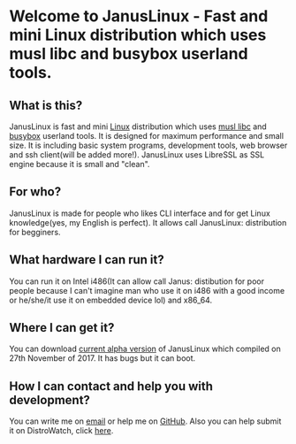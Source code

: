 # Welcome to JanusLinux - Fast and mini Linux distribution which uses musl libc and busybox userland tools.

## What is this?

JanusLinux is fast and mini [Linux](https://www.kernel.org/) distribution which uses [musl libc](http://www.musl-libc.org/) and [busybox](https://www.busybox.net/) userland tools. It is designed for maximum performance and small size. It is including basic system programs, development tools, web browser and ssh client(will be added more!). JanusLinux uses LibreSSL as SSL engine because it is small and "clean".

## For who?

JanusLinux is made for people who likes CLI interface and for get Linux knowledge(yes, my English is perfect). It allows call JanusLinux: distribution for begginers.

## What hardware I can run it?

You can run it on Intel i486(It can allow call Janus: distibution for poor people because I can't imagine man who use it on i486 with a good income or he/she/it use it on embedded device lol) and x86_64.

## Where I can get it?

You can download [current alpha version](https://github.com/protonesso/janus/releases/download/2017-11-27/JanusLinux-0.1-2017-11-27.iso) of JanusLinux which compiled on 27th November of 2017. It has bugs but it can boot.

## How I can contact and help you with development?

You can write me on [email](mailto:nagakamira@gmail.com) or help me on [GitHub](https://github.com/JanusLinux/janus). Also you can help submit it on DistroWatch, click [here](http://distrowatch.org/dwres.php?waitingdistro=444&resource=links#new).
